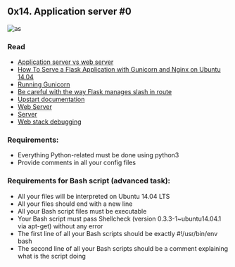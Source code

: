 ## 0x14. Application server #0

![as](https://user-images.githubusercontent.com/6486822/30235893-e08d6b8a-94c3-11e7-858c-6db76be82f7f.jpg)

###  Read
- [Application server vs web server](https://www.nginx.com/resources/glossary/application-server-vs-web-server/)
- [How To Serve a Flask Application with Gunicorn and Nginx on Ubuntu 14.04](https://www.digitalocean.com/community/tutorials/how-to-serve-flask-applications-with-gunicorn-and-nginx-on-ubuntu-14-04)
- [Running Gunicorn](http://docs.gunicorn.org/en/latest/run.html)
- [Be careful with the way Flask manages slash in route](http://flask.readthedocs.io/en/0.6/api/#flask.Flask.route)
- [Upstart documentation](http://upstart.ubuntu.com/cookbook/)
- [Web Server](https://intranet.hbtn.io/concepts/17)
- [Server](https://intranet.hbtn.io/concepts/67)
- [Web stack debugging](https://intranet.hbtn.io/concepts/68)

### Requirements:

- Everything Python-related must be done using python3
- Provide comments in all your config files

### Requirements for Bash script (advanced task):

- All your files will be interpreted on Ubuntu 14.04 LTS
- All your files should end with a new line
- All your Bash script files must be executable
- Your Bash script must pass Shellcheck (version 0.3.3-1~ubuntu14.04.1 via apt-get) without any error
- The first line of all your Bash scripts should be exactly #!/usr/bin/env bash
- The second line of all your Bash scripts should be a comment explaining what is the script doing
